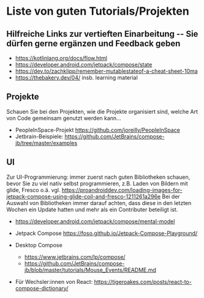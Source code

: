 # Liste von guten Tutorials/Projekten 

## Hilfreiche Links zur vertieften Einarbeitung -- Sie dürfen gerne ergänzen und Feedback geben
- https://kotlinlang.org/docs/flow.html
- https://developer.android.com/jetpack/compose/state
- https://dev.to/zachklipp/remember-mutablestateof-a-cheat-sheet-10ma
- https://thebakery.dev/04/ insb. learning material

## Projekte
Schauen Sie bei den Projekten, wie die Projekte organisiert sind, welche Art von Code gemeinsam genutzt werden kann...
- PeopleInSpace-Projekt https://github.com/joreilly/PeopleInSpace
- Jetbrain-Beispiele: https://github.com/JetBrains/compose-jb/tree/master/examples

## UI
Zur UI-Programmierung: immer zuerst nach guten Bibliotheken schauen, bevor Sie zu viel nativ selbst programmieren, z.B. Laden von Bildern mit glide, Fresco o.ä. vgl. https://proandroiddev.com/loading-images-for-jetpack-compose-using-glide-coil-and-fresco-1211261a296e
Bei der Auswahl von Bibliotheken immer darauf achten, dass diese in den letzten Wochen ein Update hatten und mehr als ein Contributer beteiligt ist.

- https://developer.android.com/jetpack/compose/mental-model
- Jetpack Compose https://foso.github.io/Jetpack-Compose-Playground/ 

- Desktop Compose
  - https://www.jetbrains.com/lp/compose/
  - https://github.com/JetBrains/compose-jb/blob/master/tutorials/Mouse_Events/README.md

- Für Wechsler:innen von React: https://tigeroakes.com/posts/react-to-compose-dictionary/
